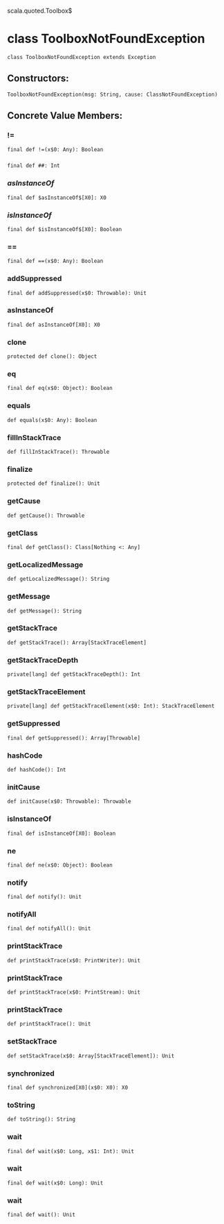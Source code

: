 scala.quoted.Toolbox$
# class ToolboxNotFoundException

<pre><code class="language-scala" >class ToolboxNotFoundException extends Exception</pre></code>
## Constructors:
<pre><code class="language-scala" >ToolboxNotFoundException(msg: String, cause: ClassNotFoundException)</pre></code>

## Concrete Value Members:
### !=
<pre><code class="language-scala" >final def !=(x$0: Any): Boolean</pre></code>

### ##
<pre><code class="language-scala" >final def ##: Int</pre></code>

### $asInstanceOf$
<pre><code class="language-scala" >final def $asInstanceOf$[X0]: X0</pre></code>

### $isInstanceOf$
<pre><code class="language-scala" >final def $isInstanceOf$[X0]: Boolean</pre></code>

### ==
<pre><code class="language-scala" >final def ==(x$0: Any): Boolean</pre></code>

### addSuppressed
<pre><code class="language-scala" >final def addSuppressed(x$0: Throwable): Unit</pre></code>

### asInstanceOf
<pre><code class="language-scala" >final def asInstanceOf[X0]: X0</pre></code>

### clone
<pre><code class="language-scala" >protected def clone(): Object</pre></code>

### eq
<pre><code class="language-scala" >final def eq(x$0: Object): Boolean</pre></code>

### equals
<pre><code class="language-scala" >def equals(x$0: Any): Boolean</pre></code>

### fillInStackTrace
<pre><code class="language-scala" >def fillInStackTrace(): Throwable</pre></code>

### finalize
<pre><code class="language-scala" >protected def finalize(): Unit</pre></code>

### getCause
<pre><code class="language-scala" >def getCause(): Throwable</pre></code>

### getClass
<pre><code class="language-scala" >final def getClass(): Class[Nothing <: Any]</pre></code>

### getLocalizedMessage
<pre><code class="language-scala" >def getLocalizedMessage(): String</pre></code>

### getMessage
<pre><code class="language-scala" >def getMessage(): String</pre></code>

### getStackTrace
<pre><code class="language-scala" >def getStackTrace(): Array[StackTraceElement]</pre></code>

### getStackTraceDepth
<pre><code class="language-scala" >private[lang] def getStackTraceDepth(): Int</pre></code>

### getStackTraceElement
<pre><code class="language-scala" >private[lang] def getStackTraceElement(x$0: Int): StackTraceElement</pre></code>

### getSuppressed
<pre><code class="language-scala" >final def getSuppressed(): Array[Throwable]</pre></code>

### hashCode
<pre><code class="language-scala" >def hashCode(): Int</pre></code>

### initCause
<pre><code class="language-scala" >def initCause(x$0: Throwable): Throwable</pre></code>

### isInstanceOf
<pre><code class="language-scala" >final def isInstanceOf[X0]: Boolean</pre></code>

### ne
<pre><code class="language-scala" >final def ne(x$0: Object): Boolean</pre></code>

### notify
<pre><code class="language-scala" >final def notify(): Unit</pre></code>

### notifyAll
<pre><code class="language-scala" >final def notifyAll(): Unit</pre></code>

### printStackTrace
<pre><code class="language-scala" >def printStackTrace(x$0: PrintWriter): Unit</pre></code>

### printStackTrace
<pre><code class="language-scala" >def printStackTrace(x$0: PrintStream): Unit</pre></code>

### printStackTrace
<pre><code class="language-scala" >def printStackTrace(): Unit</pre></code>

### setStackTrace
<pre><code class="language-scala" >def setStackTrace(x$0: Array[StackTraceElement]): Unit</pre></code>

### synchronized
<pre><code class="language-scala" >final def synchronized[X0](x$0: X0): X0</pre></code>

### toString
<pre><code class="language-scala" >def toString(): String</pre></code>

### wait
<pre><code class="language-scala" >final def wait(x$0: Long, x$1: Int): Unit</pre></code>

### wait
<pre><code class="language-scala" >final def wait(x$0: Long): Unit</pre></code>

### wait
<pre><code class="language-scala" >final def wait(): Unit</pre></code>

